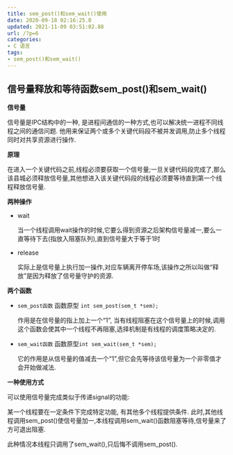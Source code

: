 ```yaml
---
title: sem_post()和sem_wait()使用
date: 2020-09-18 02:16:25.0
updated: 2021-11-09 03:51:02.88
url: /?p=6
categories: 
- C 语言
tags: 
- sem_post()和sem_wait()
---
```


## 信号量释放和等待函数sem_post()和sem_wait()

**信号量**

信号量是IPC结构中的一种, 是进程间通信的一种方式,也可以解决统一进程不同线程之间的通信问题. 他用来保证两个或多个关键代码段不被并发调用,防止多个线程同时对共享资源进行操作.

**原理**

在进入一个关键代码之前,线程必须要获取一个信号量;一旦关键代码段完成了,那么该县城必须释放信号量,其他想进入该关键代码段的线程必须要等待直到第一个线程释放信号量.

**两种操作**

+ wait

  当一个线程调用wait操作的时候,它要么得到资源之后架构信号量减一,要么一直等待下去(指放入阻塞队列),直到信号量大于等于1时

+ release

  实际上是信号量上执行加一操作,对应车辆离开停车场,该操作之所以叫做“释放”是因为释放了信号量守护的资源.

**两个函数**

+ `sem_post函数` 函数原型 `int sem_post(sem_t *sem);`

  作用是在信号量的指上加上一个“1”, 当有线程阻塞在这个信号量上的时候,调用这个函数会使其中一个线程不再阻塞,选择机制是有线程的调度策略决定的.

+ `sem_wait函数` 函数原型`int sem_wait(sem_t *sem);`

  它的作用是从信号量的值减去一个“1”,但它会先等待该信号量为一个非零值才会开始做减法.

**一种使用方式**

可以使用信号量完成类似于传递signal的功能:

某一个线程要在一定条件下完成特定功能, 有其他多个线程提供条件. 此时,其他线程调用sem_post()使信号量加一,本线程调用sem_wait()函数阻塞等待,信号量来了方可退出阻塞.

此种情况本线程只调用了sem_wait(),只后悔不调用sem_post().